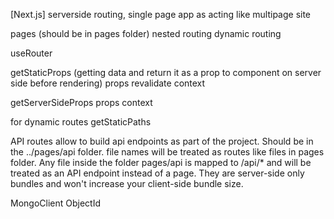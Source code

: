 [Next.js]
serverside routing, single page app as acting like multipage site

pages (should be in pages folder)
nested routing
dynamic routing

useRouter

getStaticProps (getting data and return it as a prop to component on server side before rendering)
props
revalidate
context

getServerSideProps
props
context

for dynamic routes
getStaticPaths

API routes allow to build api endpoints as part of the project. Should be in the ../pages/api folder. file names will be treated as routes like files in pages folder.
Any file inside the folder pages/api is mapped to /api/\* and will be treated as an API endpoint instead of a page. They are server-side only bundles and won't increase your client-side bundle size.

MongoClient
ObjectId
